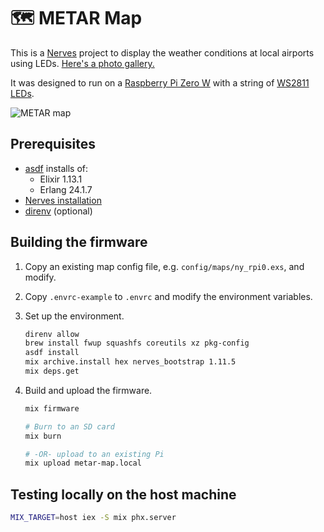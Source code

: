 # 🗺 METAR Map

This is a [Nerves](https://www.nerves-project.org) project to display the weather conditions at local airports using LEDs. [Here's a photo gallery.](https://imgur.com/a/z6Rmb7u)

It was designed to run on a [Raspberry Pi Zero W](https://www.raspberrypi.com/products/raspberry-pi-zero-w/) with a string of [WS2811 LEDs](https://www.amazon.com/gp/product/B01AU6UG70).

![METAR map](https://imgur.com/DdmS8FM.jpg)

## Prerequisites

- [asdf](http://asdf-vm.com) installs of:
  - Elixir 1.13.1
  - Erlang 24.1.7
- [Nerves installation](https://hexdocs.pm/nerves/installation.html)
- [direnv](https://direnv.net) (optional)

## Building the firmware

1. Copy an existing map config file, e.g. `config/maps/ny_rpi0.exs`, and modify.

2. Copy `.envrc-example` to `.envrc` and modify the environment variables.

3. Set up the environment.

   ```bash
   direnv allow
   brew install fwup squashfs coreutils xz pkg-config
   asdf install
   mix archive.install hex nerves_bootstrap 1.11.5
   mix deps.get
   ```

4. Build and upload the firmware.

   ```bash
   mix firmware

   # Burn to an SD card
   mix burn

   # -OR- upload to an existing Pi
   mix upload metar-map.local
   ```

## Testing locally on the host machine

```bash
MIX_TARGET=host iex -S mix phx.server
```
